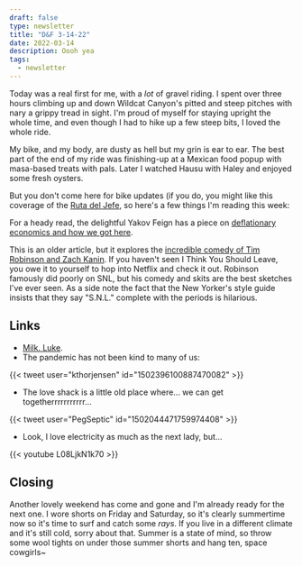 ```yaml
---
draft: false
type: newsletter
title: "D&F 3-14-22"
date: 2022-03-14
description: Oooh yea
tags:
  - newsletter
---
```


Today was a real first for me, with a _lot_ of gravel riding. I spent over three hours climbing up and down Wildcat Canyon's pitted and steep pitches with nary a grippy tread in sight. I'm proud of myself for staying upright the whole time, and even though I had to hike up a few steep bits, I loved the whole ride.

My bike, and my body, are dusty as hell but my grin is ear to ear. The best part of the end of my ride was finishing-up at a Mexican food popup with masa-based treats with pals. Later I watched Hausu with Haley and enjoyed some fresh oysters. 

But you don't come here for bike updates (if you do, you might like this coverage of the [Ruta del Jefe](https://theradavist.com/2022/03/2022-ruta-del-jefe/?goal=0_22185853f4-dd88653b9a-224943222), so here's a few things I'm reading this week:

For a heady read, the delightful Yakov Feign has a piece on [deflationary economics and how we got here](https://www.phenomenalworld.org/analysis/deflation-inflation/). 

This is an older article, but it explores the [incredible comedy of Tim Robinson and Zach Kanin](https://www.newyorker.com/culture/the-new-yorker-interview/tim-robinson-and-zach-kanin-on-the-mysterious-alchemy-of-sketch-comedy). If you haven't seen I Think You Should Leave, you owe it to yourself to hop into Netflix and check it out. Robinson famously did poorly on SNL, but his comedy and skits are the best sketches I've ever seen. As a side note the fact that the New Yorker's style guide insists that they say "S.N.L." complete with the periods is hilarious.

## Links

- [Milk. Luke](https://brickshow.com/2020/10/new-lego-star-wars-luke-skywalker-with-blue-milk-30625-polybag-revealed).
- The pandemic has not been kind to many of us:

{{< tweet user="kthorjensen" id="1502396100887470082" >}}

- The love shack is a little old place where... we can get togetherrrrrrrrrrr...

{{< tweet user="PegSeptic" id="1502044471759974408" >}}

- Look, I love electricity as much as the next lady, but...

{{< youtube L08LjkN1k70 >}}

## Closing

Another lovely weekend has come and gone and I'm already ready for the next one. I wore shorts on Friday and Saturday, so it's clearly summertime now so it's time to surf and catch some _rays_. If you live in a different climate and it's still cold, sorry about that. Summer is a state of mind, so throw some wool tights on under those summer shorts and hang ten, space cowgirls~